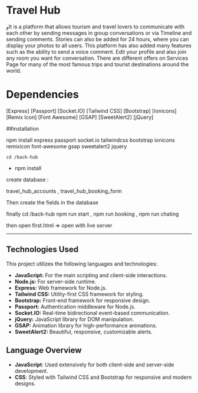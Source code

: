 # Travel Hub 

وIt is a platform that allows tourism and travel lovers to communicate with each other by sending messages in group conversations or via Timeline and sending comments. Stories can also be added for 24 hours, where you can display your photos to all users. This platform has also added many features such as the ability to send a voice comment. Edit your profile and also join any room you want for conversation. There are different offers on Services Page for many of the most famous trips and tourist destinations around the world.

# Dependencies
[Express]
[Passport]
[Socket.IO]
[Tailwind CSS]
[Bootstrap]
[Ionicons]
[Remix Icon]
[Font Awesome]
[GSAP]
[SweetAlert2]
[jQuery]


  

   ##installation 
   
   npm install express passport socket.io tailwindcss bootstrap ionicons remixicon font-awesome gsap sweetalert2 jquery
   
    cd /back-hub
* npm install

create database :

travel_hub_accounts , 
travel_hub_booking_form 

Then create the fields in the database

finally 
cd /back-hub
npm run start ,
npm run booking ,
npm run chating 

then open first.html => open with live server
___________________________________________________________________________________________________________________________________________________________________________________
## Technologies Used

This project utilizes the following languages and technologies:

- **JavaScript:** For the main scripting and client-side interactions.
- **Node.js:** For server-side runtime.
- **Express:** Web framework for Node.js.
- **Tailwind CSS:** Utility-first CSS framework for styling.
- **Bootstrap:** Front-end framework for responsive design.
- **Passport:** Authentication middleware for Node.js.
- **Socket.IO:** Real-time bidirectional event-based communication.
- **jQuery:** JavaScript library for DOM manipulation.
- **GSAP:** Animation library for high-performance animations.
- **SweetAlert2:** Beautiful, responsive, customizable alerts.

## Language Overview

- **JavaScript**: Used extensively for both client-side and server-side development.
- **CSS**: Styled with Tailwind CSS and Bootstrap for responsive and modern designs.




